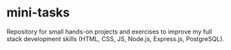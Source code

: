 # mini-tasks
Repository for small hands-on projects and exercises to improve my full stack development skills (HTML, CSS, JS, Node.js, Express.js, PostgreSQL).
